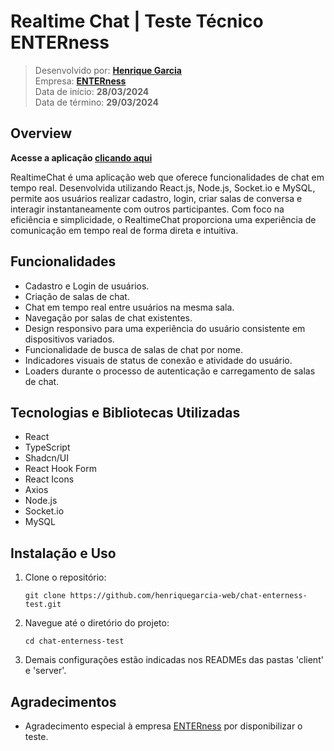 # Realtime Chat | Teste Técnico ENTERness

> Desenvolvido por: **[Henrique Garcia](https://www.linkedin.com/in/henrique-garcia-dev/)** <br/>
> Empresa: **[ENTERness](https://www.enterness.com/site/)** <br/>
> Data de início: **28/03/2024** <br/>
> Data de término: **29/03/2024**

## Overview

**Acesse a aplicação [clicando aqui]()**

RealtimeChat é uma aplicação web que oferece funcionalidades de chat em tempo real. Desenvolvida utilizando React.js, Node.js, Socket.io e MySQL, permite aos usuários realizar cadastro, login, criar salas de conversa e interagir instantaneamente com outros participantes. Com foco na eficiência e simplicidade, o RealtimeChat proporciona uma experiência de comunicação em tempo real de forma direta e intuitiva.

## Funcionalidades

- Cadastro e Login de usuários.
- Criação de salas de chat.
- Chat em tempo real entre usuários na mesma sala.
- Navegação por salas de chat existentes.
- Design responsivo para uma experiência do usuário consistente em dispositivos variados.
- Funcionalidade de busca de salas de chat por nome.
- Indicadores visuais de status de conexão e atividade do usuário.
- Loaders durante o processo de autenticação e carregamento de salas de chat.

## Tecnologias e Bibliotecas Utilizadas

- React
- TypeScript
- Shadcn/UI
- React Hook Form
- React Icons
- Axios
- Node.js
- Socket.io
- MySQL

## Instalação e Uso

1. Clone o repositório:

   `git clone https://github.com/henriquegarcia-web/chat-enterness-test.git`

2. Navegue até o diretório do projeto:

   `cd chat-enterness-test`

3. Demais configurações estão indicadas nos READMEs das pastas 'client' e 'server'.

## Agradecimentos

- Agradecimento especial à empresa [ENTERness](https://www.enterness.com/site/) por disponibilizar o teste.
